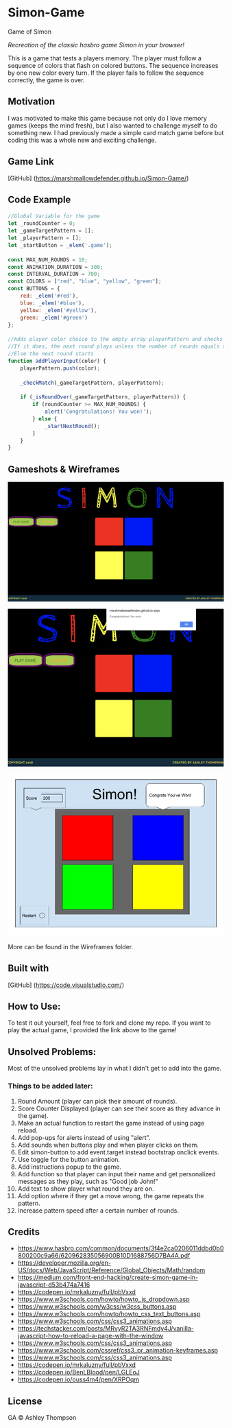 # Simon-Game
Game of Simon

_Recreation of the classic hasbro game *Simon* in your browser!_

This is a game that tests a players memory. The player must follow a sequence of colors that flash on colored buttons. The sequence increases by one new color every turn. If the player fails to follow the sequence correctly, the game is over. 

## Motivation

I was motivated to make this game because not only do I love memory games (keeps the mind fresh), but I also wanted to challenge myself to do something new. I had previously made a simple card match game before but coding this was a whole new and exciting challenge.


## Game Link

[GitHub] (https://marshmallowdefender.github.io/Simon-Game/)


## Code Example
```javascript
//Global Variable for the game
let _roundCounter = 0;
let _gameTargetPattern = [];
let _playerPattern = [];
let _startButton = _elem('.game');

const MAX_NUM_ROUNDS = 10;
const ANIMATION_DURATION = 300;
const INTERVAL_DURATION = 700;
const COLORS = ["red", "blue", "yellow", "green"];
const BUTTONS = {
    red: _elem('#red'),
    blue: _elem('#blue'),
    yellow: _elem('#yellow'),
    green: _elem('#green')
};

//Adds player color choice to the empty array playerPattern and checks to see if the choice matches the generated choice.
//If it does, the next round plays unless the number of rounds equals the max number of rounds then game is won.
//Else the next round starts
function addPlayerInput(color) {
    playerPattern.push(color);

    _checkMatch(_gameTargetPattern, playerPattern);

    if (_isRoundOver(_gameTargetPattern, playerPattern)) {
        if (roundCounter >= MAX_NUM_ROUNDS) {
            alert('Congratulations! You won!');
        } else {
            _startNextRound();
        }
    }
}
```



## Gameshots & Wireframes

![Wireframe](/WireFrames/SimonGame.png)

![Wireframe](/WireFrames/GameWonPop-up.png)

![Wireframe](/WireFrames/Wireframe3_GameWin.jpg)

More can be found in the Wireframes folder.


## Built with

[GitHub] (https://code.visualstudio.com/)


## How to Use:
To test it out yourself, feel free to fork and clone my repo. If you want to play the actual game, I provided the link above to the game!

## Unsolved Problems:

Most of the unsolved problems lay in what I didn't get to add into the game. 

### Things to be added later:
1. Round Amount (player can pick their amount of rounds).
1. Score Counter Displayed (player can see their score as they advance in the game).
1. Make an actual function to restart the game instead of using page reload.
1. Add pop-ups for alerts instead of using "alert".
1. Add sounds when buttons play and when player clicks on them.
1. Edit simon-button to add event.target instead bootstrap onclick events.
1. Use toggle for the button animation.
1. Add instructions popup to the game.
1. Add function so that player can input their name and get personalized messages as they play, such as "Good job John!"
1. Add text to show player what round they are on.
1. Add option where if they get a move wrong, the game repeats the pattern.
1. Increase pattern speed after a certain number of rounds.


## Credits

* https://www.hasbro.com/common/documents/3f4e2ca0206011ddbd0b0800200c9a66/620962835056900B10D1688756D7BA4A.pdf
* https://developer.mozilla.org/en-US/docs/Web/JavaScript/Reference/Global_Objects/Math/random
* https://medium.com/front-end-hacking/create-simon-game-in-javascript-d53b474a7416
* https://codepen.io/mrkaluzny/full/pbVxxd
* https://www.w3schools.com/howto/howto_js_dropdown.asp
* https://www.w3schools.com/w3css/w3css_buttons.asp
* https://www.w3schools.com/howto/howto_css_text_buttons.asp
* https://www.w3schools.com/css/css3_animations.asp
* https://techstacker.com/posts/MRvyR2TA3RNFmdy4J/vanilla-javascript-how-to-reload-a-page-with-the-window
* https://www.w3schools.com/css/css3_animations.asp
* https://www.w3schools.com/cssref/css3_pr_animation-keyframes.asp
* https://www.w3schools.com/css/css3_animations.asp
* https://codepen.io/mrkaluzny/full/pbVxxd
* https://codepen.io/BenLBlood/pen/LGLEoJ
* https://codepen.io/ouss4m4/pen/XRPOqm


## License

GA © Ashley Thompson
